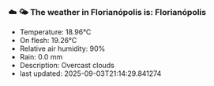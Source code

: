 ### ☁️ 🌤️  The weather in Florianópolis is: Florianópolis

- Temperature: 18.96°C
- On flesh: 19.26°C
- Relative air humidity: 90%
- Rain: 0.0 mm
- Description: Overcast clouds
- last updated: 2025-09-03T21:14:29.841274
